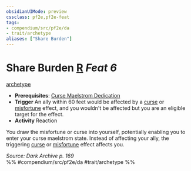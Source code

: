 ```yaml
---
obsidianUIMode: preview
cssclass: pf2e,pf2e-feat
tags:
- compendium/src/pf2e/da
- trait/archetype
aliases: ["Share Burden"]
---
```

# Share Burden  [R](chapter-9-playing-the-game.md#Actions "Reaction") *Feat 6*  
[archetype](archetype.md "Archetype Feat Trait")  

- **Prerequisites**: [Curse Maelstrom Dedication](curse-maelstrom-dedication-da.md)
- **Trigger** An ally within 60 feet would be affected by a [curse](curse.md "Curse Effect Trait") or [misfortune](misfortune.md "Misfortune Effect Trait") effect, and you wouldn't be affected but you are an eligible target for the effect.
- **Activity** Reaction

You draw the misfortune or curse into yourself, potentially enabling you to enter your curse maelstrom state. Instead of affecting your ally, the triggering [curse](curse.md "Curse Effect Trait") or [misfortune](misfortune.md "Misfortune Effect Trait") effect affects you.

*Source: Dark Archive p. 169*  
%% #compendium/src/pf2e/da #trait/archetype %%